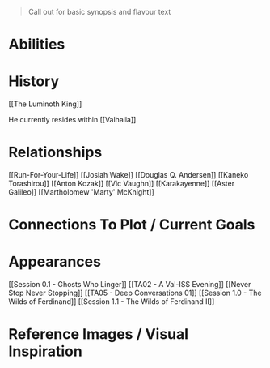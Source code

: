 > Call out for basic synopsis and flavour text

# Abilities

# History
[[The Luminoth King]]

He currently resides within [[Valhalla]].
# Relationships
[[Run-For-Your-Life]]
[[Josiah Wake]]
[[Douglas Q. Andersen]]
[[Kaneko Torashirou]]
[[Anton Kozak]]
[[Vic Vaughn]]
[[Karakayenne]]
[[Aster Galileo]]
[[Martholomew 'Marty' McKnight]]
# Connections To Plot / Current Goals

# Appearances

[[Session 0.1 - Ghosts Who Linger]]
[[TA02 - A Val-ISS Evening]]
[[Never Stop Never Stopping]]
[[TA05 - Deep Conversations 01]]
[[Session 1.0 - The Wilds of Ferdinand]]
[[Session 1.1 - The Wilds of Ferdinand II]]

# Reference Images / Visual Inspiration